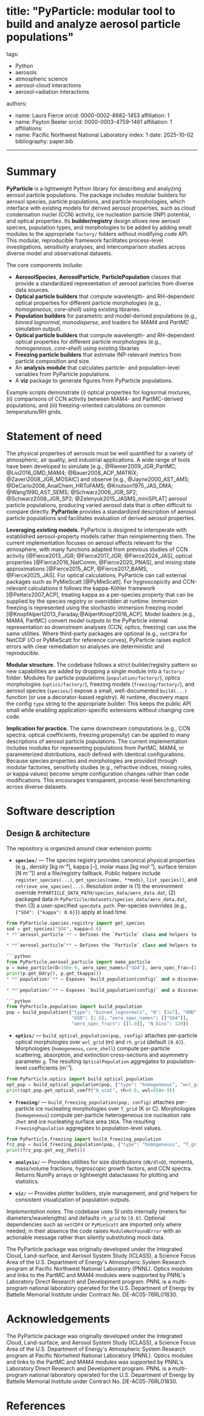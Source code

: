 title: "PyParticle: modular tool to build and analyze aerosol particle populations"
=======

tags:
  - Python
  - aerosols
  - atmospheric science
  - aerosol-cloud interactions
  - aerosol-radiation interactions

authors:
  - name: Laura Fierce
    orcid: 0000-0002-8682-1453
    affiliation: 1
  - name: Payton Beeler
    orcid: 0000-0003-4759-1461
    affiliation: 1
affiliations:
  - name: Pacific Northwest National Laboratory
    index: 1
date: 2025-10-02
bibliography: paper.bib
---

# Summary

**PyParticle** is a lightweight Python library for describing and analyzing aerosol particle populations. The package includes modular builders for aerosol species, particle populations, and particle morphologies, which interface with existing models for derived aerosol properties, such as cloud condensation nuclei (CCN) activity, ice nucleation particle (INP) potential, and optical properties. Its **builder/registry** design allows new aerosol species, population types, and morphologies to be added by adding small modules to the appropriate `factory/` folders without modifying code API. This modular, reproducible framework facilitates process-level investigations, sensitivity analyses, and intercomparison studies across diverse model and observational datasets. 

The core components include:
- **AerosolSpecies**, **AerosolParticle**, **ParticlePopulation** classes that provide a standardized representation of aerosol particles from diverse data sources.
- **Optical particle builders** that compute wavelength- and RH-dependent optical properties for different particle morphologies (e.g., *homogeneous*, *core–shell*) using existing libraries.
- **Population builders** for parametric and model-derived populations (e.g., *binned lognormal*, *monodisperse*, and loaders for *MAM4* and *PartMC* simulation output).
- **Optical particle builders** that compute wavelength- and RH-dependent optical properties for different particle morphologies (e.g., *homogeneous*, *core–shell*) using existing libraries
- **Freezing particle builders** that estimate INP-relevant metrics from particle composition and size.
- An **analysis module** that calculates particle- and population-level variables from PyParticle populations.
- A **viz** package to generate figures from PyParticle populations.

Example scripts demonstrate (i) optical properties for lognormal mixtures, (ii) comparisons of CCN activity between MAM4- and PartMC-derived populations, and (iii) freezing-oriented calculations on common temperature/RH grids.


# Statement of need
The physical properties of aerosols must be well quantified for a variety of atmospheric, air quality, and industrial applications. A wide range of tools have been developed to simulate [e.g., @Riemer2009_JGR_PartMC; @Liu2016_GMD_MAM4; @Bauer2008_ACP_MATRIX; @Zaveri2008_JGR_MOSAIC] and observe [e.g., @Jayne2000_AST_AMS; @DeCarlo2006_AnalChem_HRToFAMS; @Knutson1975_JAS_DMA; @Wang1990_AST_SEMS; @Schwarz2006_JGR_SP2; @Schwarz2008_JGR_SP2; @Zelenyuk2015_JASMS_miniSPLAT] aerosol particle populations, producing varied aerosol data that is often difficult to compare directly. **PyParticle** provides a standardized description of aerosol particle populations and facilitates evaluation of derived aerosol properties.

**Leveraging existing models.** PyParticle is designed to interoperate with established aerosol-property models rather than reimplementing them. The current implementation focuses on aerosol effects relevant for the atmosphere, with many functions adapted from previous studies of CCN activity [@Fierce2013_JGR; @Fierce2017_JGR; @Fierce2024_JAS], optical properties [@Fierce2016_NatComm, @Fierce2020_PNAS], and mixing state approximations [@Fierce2015_ACP, @Fierce2017_BAMS, @Fierce2025_JAS]. For optical calculations, PyParticle can call external packages such as PyMieScatt [@PyMieScatt]. For hygroscopicity and CCN-relevant calculations it follows the kappa-Köhler framework [@Petters2007_ACP], treating kappa as a per-species property that can be supplied by the species registry or overridden at runtime. Immersion freezing is represented using the stochastic immersion freezing model [@KnopfAlpert2013_Faraday,@AlpertKnopf2016_ACP]. Model loaders (e.g., MAM4, PartMC) convert model outputs to the PyParticle internal representation so downstream analyses (CCN, optics, freezing) can use the same utilities. Where third-party packages are optional (e.g., `netCDF4` for NetCDF I/O or PyMieScatt for reference curves), PyParticle raises explicit errors with clear remediation so analyses are deterministic and reproducible.

**Modular structure.** The codebase follows a strict builder/registry pattern so new capabilities are added by dropping a single module into a `factory/` folder. Modules for particle populations (`population/factory/`), optics morphologies (`optics/factory/`), freezing models (`freezing/factory/`), and aerosol species (`species/`) expose a small, well-documented `build(...)` function (or use a decorator-based registry). At runtime, discovery maps the config `type` string to the appropriate builder. This keeps the public API small while enabling application-specific extensions without changing core code.

**Implication for practice.** The same downstream computations (e.g., CCN spectra, optical coefficients, freezing propensity) can be applied to many descriptions of aerosol particle populations. The current implementation includes modules for representing populations from PartMC, MAM4, or parameterized distributions, each defined with identical configurations. Because species properties and morphologies are provided through modular factories, sensitivity studies (e.g., refractive indices, mixing rules, or kappa values) become simple configuration changes rather than code modifications. This encourages transparent, process-level benchmarking across diverse datasets.

# Software description

## Design & architecture

The repository is organized around clear extension points:

- **`species/`** — The species registry provides canonical physical properties (e.g., density [kg m⁻³], kappa [–], molar mass [kg mol⁻¹], surface tension [N m⁻¹]) and a file/registry fallback. Public helpers include `register_species(...)`, `get_species(name, **mods)`, `list_species()`, and `retrieve_one_species(...)`. Resolution order is (1) the environment override `PYPARTICLE_DATA_PATH/species_data/aero_data.dat`, (2) packaged data in `PyParticle/datasets/species_data/aero_data.dat`, then (3) a user-specified `specdata_path`. Per-species overrides (e.g., `{"SO4": {"kappa": 0.6}}`) apply at load time.

```python
from PyParticle.species.registry import get_species
so4 = get_species("SO4", kappa=0.6)
* **`aerosol_particle`** — Defines the `Particle` class and helpers to build particles from species names and masses/diameters. A `Particle` stores per-species masses, dry/wet diameters, effective kappa, and basic metadata. Helpers provide kappa-Köhler growth and CCN activity [@Petters2007_ACP]. By default, CCN is treated with the homogeneous-sphere assumption and water surface tension.

* **`aerosol_particle`** — Defines the `Particle` class and helpers to build particles from species names and masses/diameters. A `Particle` stores per-species masses, dry/wet diameters, effective kappa, and basic metadata. Helpers provide kappa-Köhler growth and CCN activity [@Petters2007_ACP]. By default, CCN is treated with the homogeneous-sphere assumption and water surface tension. An example for 

```python
from PyParticle.aerosol_particle import make_particle
p = make_particle(D=100e-9, aero_spec_names=["SO4"], aero_spec_frac=[1.0], D_is_wet=True)
print(p.get_Ddry(), p.get_tkappa())
* **`population/`** — Exposes `build_population(config)` and a discovery system mapping `config["type"]` to a module in `population/factory/`. The config settings are specific to the population type. For example, the `binned_lognormals` builder requires `"N"`, `"GMD"` (m), `"GSD"`, `"aero_spec_names"`, `"aero_spec_fracs"`, and binning parameters. The `partmc` builder, on the other hand, requires specification of the directory where simulation data is located and the simulation timestep. Each population-builder produces a standardized particle population, defined by a list of constituent `aerosol_species`, an array of `species_masses` that provide the mass [kg] of each species in each particle, an array of `num_conc` that describe the number concentration [m⁻3] associated with each computational particle, and a list of ids for each particle. An individual `Particle` is added to or extracted from the `ParticlePopulation` using the attached `add_particle` and `get_particle` functions, respectively. 

* **`population/`** — Exposes `build_population(config)` and a discovery system mapping `config["type"]` to a module in `population/factory/`. The config settings are specific to the population type. For example, the `binned_lognormals` builder requires `"N"`, `"GMD"` (m), `"GSD"`, `"aero_spec_names"`, `"aero_spec_fracs"`, and binning parameters. The `partmc` builder, on the other hand, requires specification of the directory where simulation data is located and the simulation timestep. Each population-builder produces a standardized particle population, defined by a list of constiuent `aerosol_species`, an array of `species_masses` that proide the mass [kg] of each species in each particle, an array of `num_conc` that describe the number concentration [m⁻3] associated with each computational particle, and a list of ids for each particle. An individual `Particle` is added to or extracted from the `ParticlePopulation` using the attached `add_particle` and `get_particle` functions, respectively. 

```python
from PyParticle.population import build_population
pop = build_population({"type": "binned_lognormals", "N": [1e7], "GMD": [100e-9],
                        "GSD": [1.6], "aero_spec_names": [["SO4"]],
                        "aero_spec_fracs": [[1.0]], "N_bins": 120})
```

* **`optics/`** — `build_optical_population(pop, config)` attaches per-particle optical morphologies over `wvl_grid` (m) and `rh_grid` (default `[0.0]`). Morphologies (`homogeneous`, `core_shell`) compute per-particle scattering, absorption, and extinction cross-sections and asymmetry parameter `g`. The resulting `OpticalPopulation` aggregates to population-level coefficients (m⁻¹).

```python
from PyParticle.optics import build_optical_population
opt_pop = build_optical_population(pop, {"type": "homogeneous", "wvl_grid": [550e-9], "rh_grid": [0.0]})
print(opt_pop.get_optical_coeff("b_scat", rh=0.0, wvl=550e-9))
```

* **`freezing/`** — `build_freezing_population(pop, config)` attaches per-particle ice nucleating morphologies over `T_grid` (K or C). Morphologies (`homogeneous`) compute per-particle heterogeneous ice nucleation rate `Jhet` and ice nucleating surface area `INSA`. The resulting `FreezingPopulation` aggregates to population-level values.

```python
from PyParticle.freezing import build_freezing_population
frz_pop = build_freezing_population(pop, {"type": "homogeneous", "T_grid": [-60], "T_units": "C"})
print(frz_pop.get_avg_Jhet())
```

* **`analysis/`** — Provides utilities for size distributions (`dN/dlnD`), moments, mass/volume fractions, hygroscopic growth factors, and CCN spectra. Returns NumPy arrays or lightweight dataclasses for plotting and statistics.

* **`viz/`** — Provides plotter builders, style management, and grid helpers for consistent visualization of population outputs.


*Implementation notes.* The codebase uses SI units internally (meters for diameters/wavelengths) and defaults `rh_grid` to `[0.0]`. Optional dependencies such as `netCDF4` or `PyMieScatt` are imported only where needed; in their absence the code raises `ModuleNotFoundError` with an actionable message rather than silently substituting mock data.

The PyParticle package was originally developed under the Integrated Cloud, Land-surface, and Aerosol System Study (ICLASS), a Science Focus Area of the U.S. Department of Energy's Atmospheric System Research program at Pacific Northwest National Laboratory (PNNL). Optics modules and links to the PartMC and MAM4 modules were supported by PNNL's Laboratory Direct Research and Development program. PNNL is a multi-program national laboratory operated for the U.S. Department of Energy by Battelle Memorial Institute under Contract No. DE-AC05-76RL01830.
# Acknowledgements
The PyParticle package was originally developed under the Integrated Cloud, Land-surface, and Aerosol System Study (ICLASS), a Science Focus Area of the U.S. Department of Energy's Atmospheric System Research program at Pacific Nortwhest National Laboratory (PNNL). Optics modules and links to the PartMC and MAM4 modules was supported by PNNL's Laboratory Direct Research and Development program. PNNL is a multi-program national laboratory operated for the U.S. Department of Energy by Battelle Memorial Institute under Contract No. DE-AC05-76RL01830.

# References


